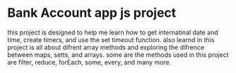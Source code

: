 # Bank Account app js project

this project is designed to help me learn how to get internatinal date and time, create timers, and use the set timeout function. also learnd in this project is all about difrent array methods and exploring the difrence between maps, setts, and arrays. some are the methods used in this project are filter, reduce, forEach, some, every, and many more.
